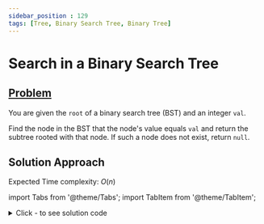 ```yaml
---
sidebar_position : 129
tags: [Tree, Binary Search Tree, Binary Tree]
---
```


# Search in a Binary Search Tree

## [Problem](https://leetcode.com/problems/search-in-a-binary-search-tree/)

<p>You are given the <code>root</code> of a binary search tree (BST) and an integer <code>val</code>.</p>

<p>Find the node in the BST that the node&#39;s value equals <code>val</code> and return the subtree rooted with that node. If such a node does not exist, return <code>null</code>.</p>

## Solution Approach

Expected Time complexity: $O(n)$

import Tabs from '@theme/Tabs';
import TabItem from '@theme/TabItem';

<details><summary>Click - to see solution code</summary>

<Tabs>
<TabItem value="cpp" label="C++">

```cpp
class Solution {
   public:
    TreeNode* searchBST(TreeNode* root, int val) {
        if (root == NULL) return root;
        if (root->val == val) return root;
        if (root->val > val)
            root = root->left;
        else
            root = root->right;
        return searchBST(root, val);
    }
};

```
</TabItem>
</Tabs>

</details>
